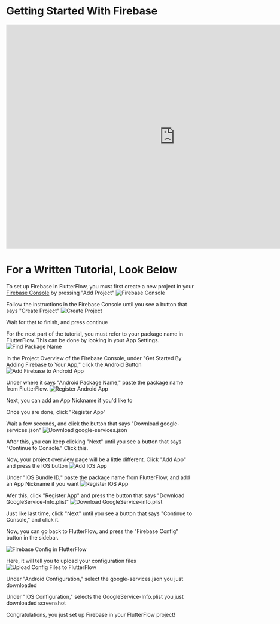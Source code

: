 # Getting Started With Firebase

<iframe width="900" height="600" src="https://www.youtube.com/embed/vVTIafL7tw0" title="YouTube video player" frameborder="0" allow="accelerometer; autoplay; clipboard-write; encrypted-media; gyroscope; picture-in-picture" allowfullscreen></iframe>

# For a Written Tutorial, Look Below

To set up Firebase in FlutterFlow, you must first create a new project in your [Firebase Console](https://console.firebase.google.com) by pressing "Add Project"
![Firebase Console](./images/intro/firebaseconsole.png)

Follow the instructions in the Firebase Console until you see a button that says "Create Project"
![Create Project](./images/intro/createproject.png)

Wait for that to finish, and press continue

For the next part of the tutorial, you must refer to your package name in FlutterFlow. This can be done by looking in your App Settings.
![Find Package Name](./images/intro/packagenameinflutterflow.png)

In the Project Overview of the Firebase Console, under "Get Started By Adding Firebase to Your App," click the Android Button
![Add Firebase to Android App](./images/intro/addfirebasetoappandroid.png)

Under where it says "Android Package Name," paste the package name from FlutterFlow.
![Register Android App](./images/intro/registerappandroid.png)

Next, you can add an App Nickname if you'd like to

Once you are done, click "Register App"

Wait a few seconds, and click the button that says "Download google-services.json"
![Download google-services.json](./images/intro/downloadgoogle-services.json.png)

After this, you can keep clicking "Next" until you see a button that says "Continue to Console." Click this.

Now, your project overview page will be a little different. Click "Add App" and press the IOS button
![Add IOS App](./images/intro/adappios.png)

Under "IOS Bundle ID," paste the package name from FlutterFlow, and add an App Nickname if you want
![Register IOS App](./images/intro/registerappios.png)

Afer this, click "Register App" and press the button that says "Download GoogleService-Info.plist"
![Download GoogleService-info.plist](./images/intro/downloadgoogleservice-info.plist.png)

Just like last time, click "Next" until you see a button that says "Continue to Console," and click it.

Now, you can go back to FlutterFlow, and press the "Firebase Config" button in the sidebar.

![Firebase Config in FlutterFlow](./images/intro/firebaseconfigflutterflow.png)

Here, it will tell you to upload your configuration files
![Upload Config Files to FlutterFlow](./images/intro/uploadconfigfiles.png)

Under "Android Configuration," select the google-services.json you just downloaded

Under "IOS Configuration," selects the GoogleService-Info.plist you just downloaded
screenshot

Congratulations, you just set up Firebase in your FlutterFlow project!
